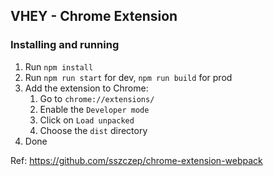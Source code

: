 ## VHEY - Chrome Extension

### Installing and running

1. Run `npm install`
2. Run `npm run start` for dev, `npm run build` for prod
3. Add the extension to Chrome:
   1. Go to `chrome://extensions/`
   2. Enable the `Developer mode`
   3. Click on `Load unpacked`
   4. Choose the `dist` directory
4. Done

Ref: https://github.com/sszczep/chrome-extension-webpack
